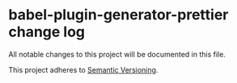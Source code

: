 # babel-plugin-generator-prettier change log

All notable changes to this project will be documented in this file.

This project adheres to [Semantic Versioning](http://semver.org/).
